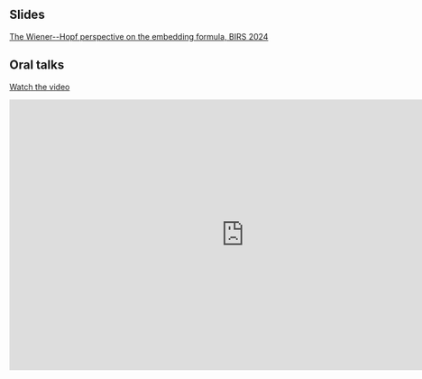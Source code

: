 ## Slides 
 
 [The Wiener--Hopf perspective on the embedding formula, BIRS 2024](/AndreyKorolkov.pdf)


## Oral talks 

[Watch the video](http://www.birs.ca/events/2024/5-day-workshops/24w5506/videos/embed/202410301000-Korolkov.mp4)
<iframe src="http://www.birs.ca/events/2024/5-day-workshops/24w5506/videos/embed/202410301000-Korolkov.mp4" width="832"  height="480" frameborder="0"  scrolling="auto" itemprop="video" />

